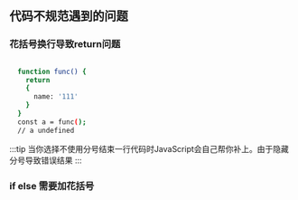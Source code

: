 ## 代码不规范遇到的问题

### 花括号换行导致return问题
```bash

  function func() {
    return 
    {
      name: '111'
    }
  }
  const a = func();
  // a undefined

```
:::tip
  当你选择不使用分号结束一行代码时JavaScript会自己帮你补上。由于隐藏分号导致错误结果
:::

### if else 需要加花括号

